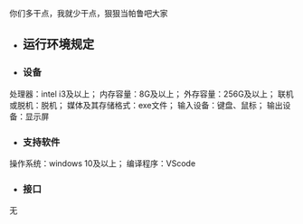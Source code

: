你们多干点，我就少干点，狠狠当帕鲁吧大家
* ## 运行环境规定
 * ### 设备
  处理器：intel i3及以上； 内存容量：8G及以上；
  外存容量：256G及以上； 联机或脱机：脱机； 媒体及其存储格式：exe文件；
  输入设备：键盘、鼠标； 输出设备：显示屏

 * ### 支持软件
  操作系统：windows 10及以上； 编译程序：VScode

 * ### 接口
  无


